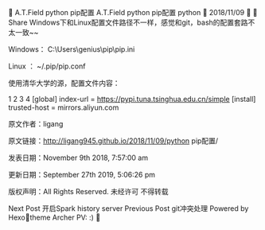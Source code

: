 
A.T.Field
python pip配置
A.T.Field
python pip配置
python

2018/11/09

 Share
Windows下和Linux配置文件路径不一样，感觉和git，bash的配置套路不太一致~~

Windows： C:\Users\genius\pip\pip.ini

Linux ： ~/.pip/pip.conf

使用清华大学的源，配置文件内容：

1
2
3
4
[global]
    index-url = https://pypi.tuna.tsinghua.edu.cn/simple
[install]
    trusted-host = mirrors.aliyun.com

原文作者：ligang

原文链接：http://ligang945.github.io/2018/11/09/python pip配置/

发表日期：November 9th 2018, 7:57:00 am

更新日期：September 27th 2019, 5:06:26 pm

版权声明：All Rights Reserved. 未经许可 不得转载

Next Post
开启Spark history server
Previous Post
git冲突处理
Powered by Hexotheme Archer
PV: :)
